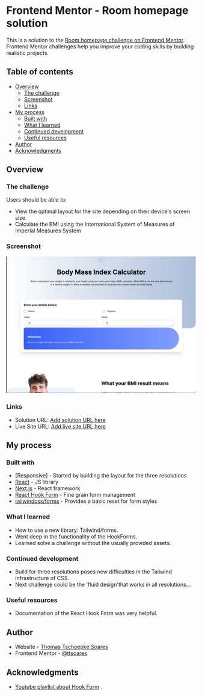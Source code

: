# Frontend Mentor - Room homepage solution

This is a solution to the [Room homepage challenge on Frontend Mentor](https://www.frontendmentor.io/challenges/body-mass-index-calculator-brrBkfSz1T). Frontend Mentor challenges help you improve your coding skills by building realistic projects.

## Table of contents

- [Overview](#overview)
  - [The challenge](#the-challenge)
  - [Screenshot](#screenshot)
  - [Links](#links)
- [My process](#my-process)
  - [Built with](#built-with)
  - [What I learned](#what-i-learned)
  - [Continued development](#continued-development)
  - [Useful resources](#useful-resources)
- [Author](#author)
- [Acknowledgments](#acknowledgments)

## Overview

### The challenge

Users should be able to:

- View the optimal layout for the site depending on their device's screen size
- Calculate the BMI using the International System of Measures of Imperial Measures System

### Screenshot

![](./screenshot.jpg)

### Links

- Solution URL: [Add solution URL here](https://github.com/ttsoares/bm-index)
- Live Site URL: [Add live site URL here](https://bm-index.vercel.app/)

## My process

### Built with

- [Responsive] - Started by building the layout for the three resolutions
- [React](https://reactjs.org/) - JS library
- [Next.js](https://nextjs.org/) - React framework
- [React Hook Form](https://www.npmjs.com/package/react-hook-form) - Fine grain form management
- [tailwindcss/forms](https://www.npmjs.com/package/@tailwindcss/forms) - Provides a basic reset for form styles

### What I learned

- How to use a new library: Tailwind/forms.
- Went deep in the functionality of the HookForms.
- Learned solve a challenge without the usually provided assets.

### Continued development

- Build for three resolutions poses new difficulties in the Tailwind infrastructure of CSS.
- Next challenge could be the 'fluid design'that works in all resolutions...

### Useful resources

- Documentation of the React Hook Form was very helpful.

## Author

- Website - [Thomas Tschoepke Soares](https://www.linkedin.com/in/thomas-soares-6791781b/)
- Frontend Mentor - [@ttsoares](https://www.frontendmentor.io/profile/ttsoares)

## Acknowledgments

- [Youtube playlist about Hook Form](https://youtu.be/KejZXxFCe2k) .
